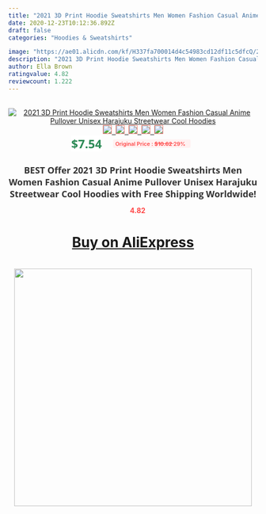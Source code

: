 ```yaml
---
title: "2021 3D Print Hoodie Sweatshirts Men Women Fashion Casual Anime Pullover Unisex Harajuku Streetwear Cool Hoodies"
date: 2020-12-23T10:12:36.892Z
draft: false
categories: "Hoodies & Sweatshirts"

image: "https://ae01.alicdn.com/kf/H337fa700014d4c54983cd12df11c5dfcQ/2021-3D-Print-Hoodie-Sweatshirts-Men-Women-Fashion-Casual-Anime-Pullover-Unisex-Harajuku-Streetwear-Cool-Hoodies.jpg"
description: "2021 3D Print Hoodie Sweatshirts Men Women Fashion Casual Anime Pullover Unisex Harajuku Streetwear Cool Hoodies"
author: Ella Brown
ratingvalue: 4.82
reviewcount: 1.222
---
```

<br>
<div style="text-align: center;">
<a href="https://s.click.aliexpress.com/e/_ATrBO9" target="_blank" rel="nofollow noopener noreferrer"><img alt="2021 3D Print Hoodie Sweatshirts Men Women Fashion Casual Anime Pullover Unisex Harajuku Streetwear Cool Hoodies" class="magnifier-image" src="https://ae01.alicdn.com/kf/H337fa700014d4c54983cd12df11c5dfcQ/2021-3D-Print-Hoodie-Sweatshirts-Men-Women-Fashion-Casual-Anime-Pullover-Unisex-Harajuku-Streetwear-Cool-Hoodies.jpg_640x640.jpg">
<br>
<img style="border:1px solid salmon" src="https://ae01.alicdn.com/kf/H337fa700014d4c54983cd12df11c5dfcQ/2021-3D-Print-Hoodie-Sweatshirts-Men-Women-Fashion-Casual-Anime-Pullover-Unisex-Harajuku-Streetwear-Cool-Hoodies.jpg_120x120.jpg">&nbsp;&nbsp;<img style="border:1px solid salmon" src="https://ae01.alicdn.com/kf/Hae542827b7f44846b16098a0cffd62690/2021-3D-Print-Hoodie-Sweatshirts-Men-Women-Fashion-Casual-Anime-Pullover-Unisex-Harajuku-Streetwear-Cool-Hoodies.jpg_120x120.jpg">&nbsp;&nbsp;<img style="border:1px solid salmon" src="https://ae01.alicdn.com/kf/H7eff315e390e4df69ba7c7cacb4b9dfbT/2021-3D-Print-Hoodie-Sweatshirts-Men-Women-Fashion-Casual-Anime-Pullover-Unisex-Harajuku-Streetwear-Cool-Hoodies.jpg_120x120.jpg">&nbsp;&nbsp;<img style="border:1px solid salmon" src="https://ae01.alicdn.com/kf/H526614c0bb48491db6cd3661684c4f362/2021-3D-Print-Hoodie-Sweatshirts-Men-Women-Fashion-Casual-Anime-Pullover-Unisex-Harajuku-Streetwear-Cool-Hoodies.jpg_120x120.jpg">&nbsp;&nbsp;<img style="border:1px solid salmon" src="https://ae01.alicdn.com/kf/Hc762ef638e4340cabb50dcf3d80ad023x/2021-3D-Print-Hoodie-Sweatshirts-Men-Women-Fashion-Casual-Anime-Pullover-Unisex-Harajuku-Streetwear-Cool-Hoodies.jpg_120x120.jpg"></a></div><br0>
<div style="text-align: center;"><span style="background-color: white; border: 0px; box-sizing: border-box; color: seagreen; display: inline-block; font-family: &quot;open sans&quot; , &quot;arial&quot; , &quot;helvetica&quot; , sans-serif , &quot;heiti&quot;; font-size: 24px; font-stretch: inherit; font-weight: 700; line-height: inherit; margin: 0px 10px 0px 0px; padding: 0px; vertical-align: middle;">$7.54 </span>
<span style="background: rgb(255 , 241 , 241); border-radius: 3px; border: 0px; box-sizing: border-box; color: #ff4747; display: inline-block; font-family: inherit; font-size: 12px; font-stretch: inherit; font-style: inherit; font-variant: inherit; font-weight: 600; line-height: inherit; margin: 0px; padding: 2px 5px; transform: scale(0.9); vertical-align: middle;">Original Price : <b style="text-decoration: line-through;">$10.62 </b> 29%&nbsp;&nbsp;</span></div>
<h1 style="color: #333333; display: inline-block; font-family: &quot;open sans&quot; , &quot;arial&quot; , &quot;helvetica&quot; , sans-serif , &quot;heiti&quot;; font-size: 18px; font-stretch: inherit; font-weight: 700; text-align: center;">BEST Offer 2021 3D Print Hoodie Sweatshirts Men Women Fashion Casual Anime Pullover Unisex Harajuku Streetwear Cool Hoodies with Free Shipping Worldwide!</h1>
<div style="color: #ff4747; text-align: center;">
<img src="https://4.bp.blogspot.com/-M0ZcTcb-5uY/XleCXlxnR4I/AAAAAAAAAEc/OrjgMkXV1oMQFaCRZj5HQwOCBcu3w1FegCPcBGAYYCw/s1600/star.png" style="height: 15px;">&nbsp;<b>4.82</b></div>
<div class="button_cont" align="center"><a class="buynow_a" href="https://s.click.aliexpress.com/e/_ATrBO9" target="_blank" rel="nofollow noopener noreferrer"><H1>Buy on AliExpress</H1></a></div><br>
<div class="separator" style="clear: both; text-align: center;">
<img src="https://lh3.googleusercontent.com/-pTy5HemUv9M/XlePHvY0dAI/AAAAAAAAAE4/0nX5iRUoIWY8eMW9Dpxeirr157OZliDIgCLcBGAsYHQ/s1600/badge.gif" width="480">
</div>
